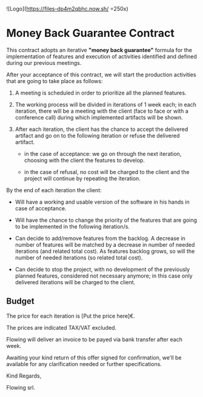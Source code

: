 ![Logo](https://files-dp4m2qbhc.now.sh/ =250x)

# Money Back Guarantee Contract

This contract adopts an iterative **"money back guarantee"** formula for the implementation of features and execution of activities identified and defined during our previous meetings.  

After your acceptance of this contract, we will start the production activities that are going to take place as follows:

1. A meeting is scheduled in order to prioritize all the planned features.

2. The working process will be divided in iterations of 1 week each; in each iteration, there will be a meeting with the client (face to face or with a conference call) during which implemented artifacts will be shown.

3. After each iteration, the client has the chance to accept the delivered artifact and go on to the following iteration or refuse the delivered artifact.
    * in the case of acceptance: we go on through the next iteration, choosing with the client the features to develop.

    * in the case of refusal, no cost will be charged to the client and the project will continue by repeating the iteration.

By the end of each iteration the client:

* Will have a working and usable version of the software in his hands in case of acceptance.

* Will have the chance to change the priority of the features that are going to be implemented in the  following iteration/s.

* Can decide to add/remove features from the backlog. A decrease in number of features will be matched by a decrease in number of needed iterations (and related total cost). As features backlog grows, so will the number of needed iterations (so related total cost).

* Can decide to stop the project, with no development of the previously planned features, considered not necessary anymore; in this case only delivered iterations will be charged to the client.  

## Budget

The price for each iteration is [Put the price here]€.

The prices are indicated TAX/VAT excluded.

Flowing will deliver an invoice to be payed via bank transfer after each week.

Awaiting your kind return of this offer signed for confirmation, we'll be available for any clarification needed or further specifications.

Kind Regards,

Flowing srl.
